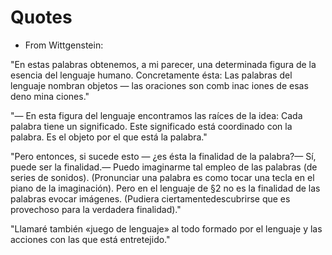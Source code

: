 # Quotes

* From Wittgenstein:

"En estas palabras obtenemos, a mi parecer, una determinada figura de la esencia del
lenguaje humano. Concretamente ésta: Las palabras del lenguaje nombran objetos — las
oraciones son comb inac iones de esas deno mina ciones."

"— En esta figura del lenguaje encontramos las raíces de la idea: Cada palabra tiene un
significado. Este significado está coordinado con la palabra. Es el objeto por el que está la
palabra."

"Pero entonces, si sucede esto —
¿es ésta la finalidad de la palabra?— Sí, puede ser la finalidad.— Puedo imaginarme tal empleo
de las palabras (de series de sonidos). (Pronunciar una palabra es como tocar una tecla en el
piano de la imaginación). Pero en el lenguaje de §2 no es la finalidad de las palabras evocar
imágenes. (Pudiera ciertamentedescubrirse que es provechoso para la verdadera finalidad)."

"Llamaré también «juego de lenguaje» al todo formado por el lenguaje y las acciones con
las que está entretejido."
